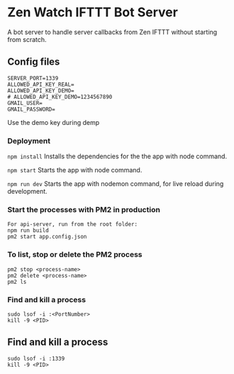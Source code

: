 # Zen Watch IFTTT Bot Server
A bot server to handle server callbacks from Zen IFTTT without starting from scratch.

## Config files
```
SERVER_PORT=1339
ALLOWED_API_KEY_REAL=
ALLOWED_API_KEY_DEMO=
# ALLOWED_API_KEY_DEMO=1234567890
GMAIL_USER=
GMAIL_PASSWORD=
```
Use the demo key during demp

### Deployment
``` npm install ```
Installs the dependencies for the the app with node command.

``` npm start ```
Starts the app with node command.

``` npm run dev ```
Starts the app with nodemon command, for live reload during development.

### Start the processes with PM2 in production
```
For api-server, run from the root folder: 
npm run build
pm2 start app.config.json
```

### To list, stop or delete the PM2 process
```
pm2 stop <process-name>
pm2 delete <process-name>
pm2 ls
```

### Find and kill a process
```
sudo lsof -i :<PortNumber>
kill -9 <PID>
```

## Find and kill a process
```
sudo lsof -i :1339
kill -9 <PID>